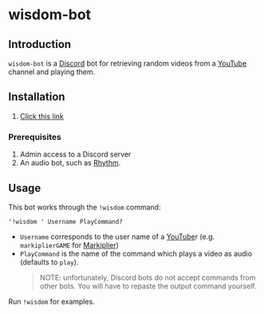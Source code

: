 # wisdom-bot

## Introduction

`wisdom-bot` is a [Discord][discord] bot for retrieving random videos from a [YouTube][youtube] channel and playing them.

## Installation

1. [Click this link](https://discord.com/api/oauth2/authorize?client_id=830536265823682591&permissions=67584&scope=bot)

### Prerequisites

1. Admin access to a Discord server
2. An audio bot, such as [Rhythm][rhythm].

## Usage

This bot works through the `!wisdom` command:

```ungram
'!wisdom ' Username PlayCommand?
```

* `Username` corresponds to the user name of a [YouTube][youtube]r (e.g. `markiplierGAME` for [Markiplier][markiplier])
* `PlayCommand` is the name of the command which plays a video as audio (defaults to `play`).
	> NOTE: unfortunately, Discord bots do not accept commands from other bots. You will have to repaste the output command yourself.

Run `!wisdom` for examples.

[discord]: https://discord.com/
[markiplier]: https://www.youtube.com/user/markiplierGAME
[rhythm]: https://rythm.fm/
[youtube]: https://youtube.com
